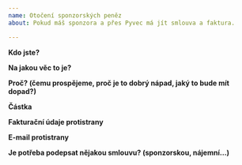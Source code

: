 ```yaml
---
name: Otočení sponzorských peněz
about: Pokud máš sponzora a přes Pyvec má jít smlouva a faktura.

---
```


<!--
  Toto je „komentář“, který se nezobrazí ve tvé žádosti.
  Před vyplněním žádosti si přečti vše na tomto odkazu:
  https://docs.pyvec.org/operations/support-money.html#otoceni-sponzorskych-penez
  Otázky jsou ohraničeny hvězdičkami. Odpovědi napiš do místa pod ně.
-->

**Kdo jste?**


**Na jakou věc to je?**


**Proč? (čemu prospějeme, proč je to dobrý nápad, jaký to bude mít dopad?)**


**Částka**


**Fakturační údaje protistrany**


**E-mail protistrany**


**Je potřeba podepsat nějakou smlouvu? (sponzorskou, nájemní…)**



<!--
  Otočení sponzorských peněz nepodléhá schvalování výborem.
  Žádost přímo zpracuje predseda/pokladník spolku.
-->
